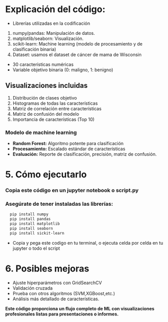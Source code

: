 # Explicación del código:
*    Librerías utilizadas en la codificación
1.   numpy/pandas: Manipulación de datos.
2.   matplotlib/seaborn: Visualización.
3.   scikit-learn: Machine learning (modelo de procesamiento y de clasificación binaria)
4. Dataset: usamos el dataset de cáncer de mama de Wisconsin 
*   30 características numéricas
*   Variable objetivo binaria (0: maligno, 1: benigno)
## Visualizaciones incluidas
1.   Distribución de clases objetivo
2.   Histogramas de todas las características
3.   Matriz de correlación entre características
4.   Matriz de confusión del modelo
5.   Importancia de características (Top 10)
### Modelo de machine learning 
- **Random Forest:** Algoritmo potente para clasificación 
- **Procesamiento:** Escalado estándar de características 
- **Evaluación:** Reporte de clasificación, precisión, matriz de confusión.
# **5. Cómo ejecutarlo**
### Copia este código en un jupyter notebook o script.py
### Asegúrate de tener instaladas las librerías:
```bash
  pip install numpy
  pip install pandas 
  pip install matplotlib
  pip install seaborn
  pip install sickit-learn
```
- Copia y pega este codigo en tu terminal, o ejecuta celda por celda en tu jupyter o todo el script
# **6. Posibles mejoras**

- Ajuste hiperparámetros con GridSearchCV
- Validación cruzada
- Prueba con otros algoritmos (SVM,XGBoost,etc.)
- Análisis más detallado de características.


**Este código proporciona un flujo completo de ML con visualizaciones profesionales listas para presentaciones o informes.** 
